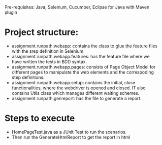Pre-requisites: Java, Selenium, Cucumber, Eclipse for Java with Maven plugin

# Project structure:
* assignment.runpath.webapp: contains the class to glue the feature files with the srep definition in Selenium. 
* assignment.runpath.webapp.features: has the feature file where we have written the tests in BDD syntax.
* assignment.runpath.webapp.pages: consists of Page Object Model for different pages to manipulate the web elements and the correspoding step definitions.
* assignment.runpath.webapp.setup: contains the initial, close functionalities, where the webdriver is opened and closed. IT also contains Utils class which manages different waiting schemes.
* assignment.runpath.genreport: has the file to generate a report.

# Steps to execute
* HomePageTest.java as a JUnit Test to run the scenarios.
* Then run the GenerateHtmlReport to get the report in html
